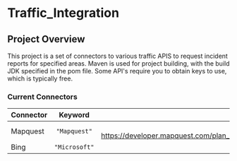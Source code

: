 # Traffic_Integration

## Project Overview
This project is a set of connectors to various traffic APIS to request incident reports for specified areas.
Maven is used for project building, with the build JDK specified in the pom file.
Some API's require you to obtain keys to use, which is typically free.

### Current Connectors

| Connector     | Keyword       | Key Required |
| ------------- |:-------------:| -----:|
| Mapquest  | `"Mapquest"` | Yes: https://developer.mapquest.com/plan_purchase/steps/business_edition/business_edition_free/register |
| Bing |  `"Microsoft"` | Yes: https://msdn.microsoft.com/en-us/library/ff428642.aspx
